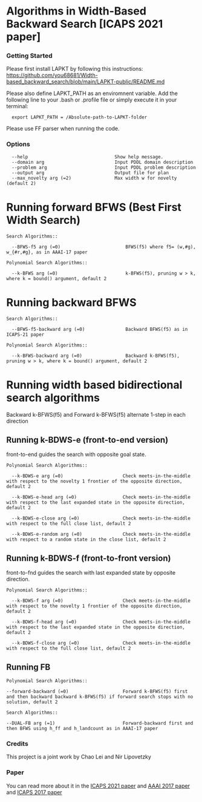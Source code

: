 # Algorithms in Width-Based Backward Search [ICAPS 2021 paper]

### Getting Started ###

Please first install LAPKT by following this instructions: https://github.com/you68681/Width-based_backward_search/blob/main/LAPKT-public/README.md

Please also define LAPKT_PATH as an enviromnent variable. Add the following line to your .bash or .profile file or simply execute it in your terminal:
```
  export LAPKT_PATH = /Absolute-path-to-LAPKT-folder
```

Please use FF parser when running the code.


### Options ###

```
  --help                                Show help message. 
  --domain arg                          Input PDDL domain description
  --problem arg                         Input PDDL problem description
  --output arg                          Output file for plan
  --max_novelty arg (=2)                Max width w for novelty (default 2)
```

# Running forward BFWS (Best First Width Search) #

```
Search Algorithms::

  --BFWS-f5 arg (=0)                        BFWS(f5) where f5= (w,#g), w_{#r,#g}, as in AAAI-17 paper

Polynomial Search Algorithms::
 
  --k-BFWS arg (=0)                         k-BFWS(f5), pruning w > k, where k = bound() argument, default 2
```

# Running backward BFWS #

```
Search Algorithms::

  --BFWS-f5-backward arg (=0)               Backward BFWS(f5) as in ICAPS-21 paper

Polynomial Search Algorithms::
 
  --k-BFWS-backward arg (=0)                Backward k-BFWS(f5), pruning w > k, where k = bound() argument, default 2
```

# Running width based bidirectional search algorithms #

Backward k-BFWS(f5) and Forward k-BFWS(f5) alternate 1-step in each direction

## Running k-BDWS-e (front-to-end version) #

front-to-end guides the search with opposite goal state.

```
Polynomial Search Algorithms::
 
  --k-BDWS-e arg (=0)                      Check meets-in-the-middle with respect to the novelty 1 frontier of the opposite direction, default 2
  
  --k-BDWS-e-head arg (=0)                 Check meets-in-the-middle with respect to the last expanded state in the opposite direction, default 2
  
  --k-BDWS-e-close arg (=0)                Check meets-in-the-middle with respect to the full close list, default 2
  
  --k-BDWS-e-random arg (=0)               Check meets-in-the-middle with respect to a random state in the close list, default 2
```

## Running k-BDWS-f (front-to-front version) ##

front-to-fnd guides the search with last expanded state by opposite direction.

```
Polynomial Search Algorithms::
 
  --k-BDWS-f arg (=0)                      Check meets-in-the-middle with respect to the novelty 1 frontier of the opposite direction, default 2
  
  --k-BDWS-f-head arg (=0)                 Check meets-in-the-middle with respect to the last expanded state in the opposite direction, default 2
  
  --k-BDWS-f-close arg (=0)                Check meets-in-the-middle with respect to the full close list, default 2
```

## Running FB ##

```
Polynomial Search Algorithms::

--forward-backward (=0)                    Forward k-BFWS(f5) first and then backward backward k-BFWS(f5) if forward search stops with no solution, default 2

Search Algorithms::

--DUAL-FB arg (=1)                         Forward-backward first and then BFWS using h_ff and h_landcount as in AAAI-17 paper
```


### Credits ###

This project is a joint work by Chao Lei and Nir Lipovetzky

### Paper ###
You can read more about it in the [ICAPS 2021 paper](https://ojs.aaai.org/index.php/ICAPS/article/view/15965/15776) and [AAAI 2017 paper](http://people.eng.unimelb.edu.au/nlipovetzky/papers/aaai17-BFWS-novelty-exploration.pdf) and [ICAPS 2017 paper](http://people.eng.unimelb.edu.au/nlipovetzky/papers/icaps17-polytime-BFWS.pdf)



  
